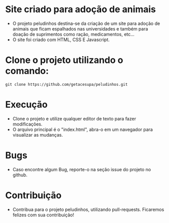 # Site criado para adoção de animais
- O projeto peludinhos destina-se da criação de um site para adoção de animais que ficam espalhados nas universidades e também para doação de suprimentos como ração, medicamentos, etc...
- O site foi criado com HTML, CSS E Javascript.

# Clone o projeto utilizando o comando:
```
git clone https://github.com/getacesupa/peludinhos.git
```

# Execução
- Clone o projeto e utilize qualquer editor de texto para fazer modificações.
- O arquivo principal é o "index.html", abra-o em um navegador para visualizar as mudanças.

# Bugs
- Caso encontre algum Bug, reporte-o na seção issue do projeto no github.

# Contribuição
- Contribua para o projeto peludinhos, utilizando pull-requests. Ficaremos felizes com sua contribuição!
